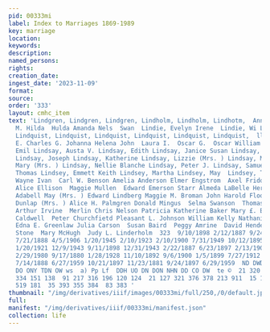 ```yaml
---
pid: 00333mi
label: Index to Marriages 1869-1989
key: marriage
location: 
keywords: 
description: 
named_persons: 
rights: 
creation_date: 
ingest_date: '2023-11-09'
format: 
source: 
order: '333'
layout: cmhc_item
text: 'Lindgren, Lindgren, Lindgren, Lindholm, Lindholm, Lindhotm,  Anna L.  Burt
  M. Hilda  Hulda Amanda Nels  Swan  Lindie, Evelyn Irene  Lindie, Wi Lindquist, Lindquist,
  Lindquist, Lindquist, Lindquist, Lindquist, Lindquist, Lindquist,  lliam J.  Anna
  E. Charles G. Johanna Helena John  Laura I.  Oscar G.  Oscar William Pear]     Lindroit,
  Emil Lindsay, Austa V. Lindsay, Edith Lindsay, Janice Susan Lindsay, Jeffrey Scott
  Lindsay, Joseph Lindsay, Katherine Lindsay, Lizzie (Mrs. ) Lindsay, Martha J. Lindsay,
  Mary (Mrs. ) Lindsay, Nellie Blanche Lindsay, Peter J. Lindsay, Samuel B. Lindsay,
  Thomas Lindsey, Emmett Keith Lindsey, Martha Lindsey, May  Lindsey, Thomas R. Lindsey,
  Wayne Ivan  Carl W. Benson Amelia Anderson Elmer Engstrom  Axel Fridolf Anderson
  Alice Ellison  Maggie Mullen  Edward Emerson Starr Almeda LaBelle Herman Westman
  Adabell May (Mrs. ) Edward Lindberg Maggie M. Broman John Harold Flood Lulu Ruth
  Dunlap (Mrs. ) Alice H. Palmgren Donald Mingus  Selma Swanson  Thomas L. Champney
  Arthur Irvine  Merlin Chris Nelson Patricia Katherine Baker Mary £. Burnass  Crit
  Caldwell  Peter Churchfietd Pleasant L. Johnson William Kelly Nathaniel Crocombe
  Edna E. Greenlaw Julia Carson  Susan Baird  Peggy Amrine  David Henderson  0. E.
  Stone  Mary McHugh  Judy L. Linderholm  323  9/10/1898 2/12/1887 9/24/1916 6/19/1907
  7/21/1888 4/5/1906 1/20/1945 2/10/1923 2/10/1900 7/31/1949 10/12/1895 8/20/1892
  1/20/1921 12/9/1943 9/11/1898 12/31/1943 2/22/1887 6/23/1897 2/13/1907 6/14/1973
  2/29/1980 9/17/1880 1/28/1928 11/10/1892 9/6/1900 1/5/1899 7/27/1912 1/1/1884 12/7/1898
  7/14/1888 6/27/1959 10/21/1897 11/23/1881 9/24/1897 6/29/1959  ND DWDWDOon OWA DWWHO™
  DO ONY TDN OW ws  a) Pp Lf  DDH UO DN DON NHN DD CO DW  te ©  21 320  40 389 396
  334 151 138  91 217 316 196 120 124  21 127 321 376 378 213 911  15 193 203 122  38
  519 181  35 393 355 384  83 383 '
thumbnail: "/img/derivatives/iiif/images/00333mi/full/250,/0/default.jpg"
full: 
manifest: "/img/derivatives/iiif/00333mi/manifest.json"
collection: life
---
```

